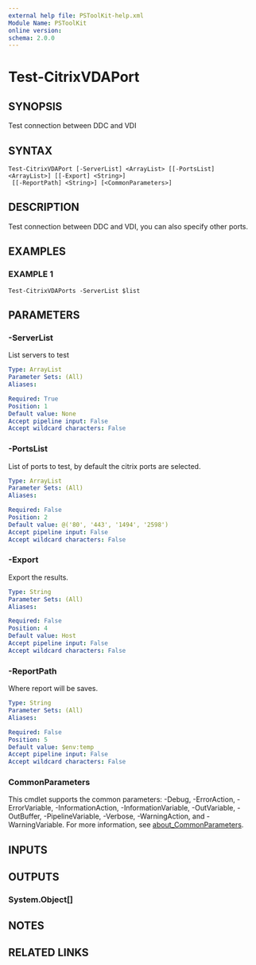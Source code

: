```yaml
---
external help file: PSToolKit-help.xml
Module Name: PSToolKit
online version:
schema: 2.0.0
---
```


# Test-CitrixVDAPort

## SYNOPSIS
Test connection between DDC and VDI

## SYNTAX

```
Test-CitrixVDAPort [-ServerList] <ArrayList> [[-PortsList] <ArrayList>] [[-Export] <String>]
 [[-ReportPath] <String>] [<CommonParameters>]
```

## DESCRIPTION
Test connection between DDC and VDI, you can also specify other ports.

## EXAMPLES

### EXAMPLE 1
```
Test-CitrixVDAPorts -ServerList $list
```

## PARAMETERS

### -ServerList
List servers to test

```yaml
Type: ArrayList
Parameter Sets: (All)
Aliases:

Required: True
Position: 1
Default value: None
Accept pipeline input: False
Accept wildcard characters: False
```

### -PortsList
List of ports to test, by default the citrix ports are selected.

```yaml
Type: ArrayList
Parameter Sets: (All)
Aliases:

Required: False
Position: 2
Default value: @('80', '443', '1494', '2598')
Accept pipeline input: False
Accept wildcard characters: False
```

### -Export
Export the results.

```yaml
Type: String
Parameter Sets: (All)
Aliases:

Required: False
Position: 4
Default value: Host
Accept pipeline input: False
Accept wildcard characters: False
```

### -ReportPath
Where report will be saves.

```yaml
Type: String
Parameter Sets: (All)
Aliases:

Required: False
Position: 5
Default value: $env:temp
Accept pipeline input: False
Accept wildcard characters: False
```

### CommonParameters
This cmdlet supports the common parameters: -Debug, -ErrorAction, -ErrorVariable, -InformationAction, -InformationVariable, -OutVariable, -OutBuffer, -PipelineVariable, -Verbose, -WarningAction, and -WarningVariable. For more information, see [about_CommonParameters](http://go.microsoft.com/fwlink/?LinkID=113216).

## INPUTS

## OUTPUTS

### System.Object[]
## NOTES

## RELATED LINKS
